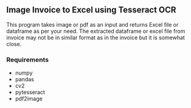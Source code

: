 ## Image Invoice to Excel using Tesseract OCR

This program takes image or pdf as an input and returns Excel file or dataframe as per your need. The extracted dataframe or excel file from invoice may not be in similar format as in the invoice but it is somewhat close. 

### Requirements 
-   numpy 
-   pandas
-   cv2
-   pytesseract
-   pdf2image